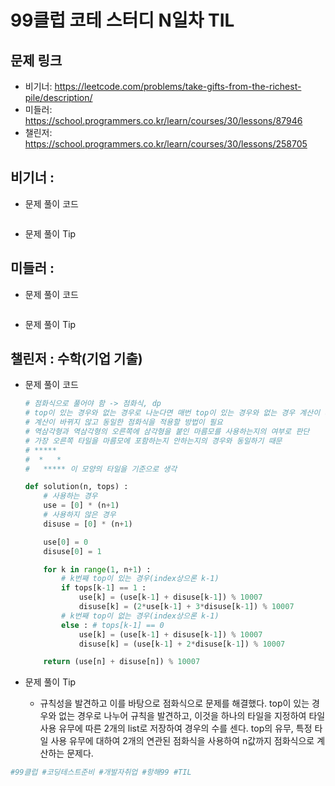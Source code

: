# 99클럽 코테 스터디 N일차 TIL

## 문제 링크
- 비기너: https://leetcode.com/problems/take-gifts-from-the-richest-pile/description/
- 미들러: https://school.programmers.co.kr/learn/courses/30/lessons/87946
- 챌린저: https://school.programmers.co.kr/learn/courses/30/lessons/258705


## 비기너 : 

* 문제 풀이 코드

    ```python

    ```

* 문제 풀이 Tip



## 미들러 : 

* 문제 풀이 코드

    ```python

    ```

* 문제 풀이 Tip



## 챌린저 : 수학(기업 기출)

* 문제 풀이 코드

    ```python
    # 점화식으로 풀어야 함 -> 점화식, dp
    # top이 있는 경우와 없는 경우로 나눈다면 매번 top이 있는 경우와 없는 경우 계산이 바뀜
    # 계산이 바뀌지 않고 동일한 점화식을 적용할 방법이 필요
    # 역삼각형과 역삼각형의 오른쪽에 삼각형을 붙인 마름모를 사용하는지의 여부로 판단
    # 가장 오른쪽 타일을 마름모에 포함하는지 안하는지의 경우와 동일하기 때문
    # *****
    #  *   *
    #   ***** 이 모양의 타일을 기준으로 생각

    def solution(n, tops) :
        # 사용하는 경우
        use = [0] * (n+1)
        # 사용하지 않은 경우
        disuse = [0] * (n+1)

        use[0] = 0
        disuse[0] = 1

        for k in range(1, n+1) :
            # k번째 top이 있는 경우(index상으론 k-1)
            if tops[k-1] == 1 :
                use[k] = (use[k-1] + disuse[k-1]) % 10007
                disuse[k] = (2*use[k-1] + 3*disuse[k-1]) % 10007
            # k번째 top이 없는 경우(index상으론 k-1)
            else : # tops[k-1] == 0
                use[k] = (use[k-1] + disuse[k-1]) % 10007
                disuse[k] = (use[k-1] + 2*disuse[k-1]) % 10007

        return (use[n] + disuse[n]) % 10007
    ```

* 문제 풀이 Tip
    * 규칙성을 발견하고 이를 바탕으로 점화식으로 문제를 해결했다. top이 있는 경우와 없는 경우로 나누어 규칙을 발견하고, 이것을 하나의 타일을 지정하여 타일 사용 유무에 따른 2개의 list로 저장하여 경우의 수를 센다. top의 유무, 특정 타일 사용 유무에 대하여 2개의 연관된 점화식을 사용하여 n값까지 점화식으로 계산하는 문제다.



```python
#99클럽 #코딩테스트준비 #개발자취업 #항해99 #TIL
```